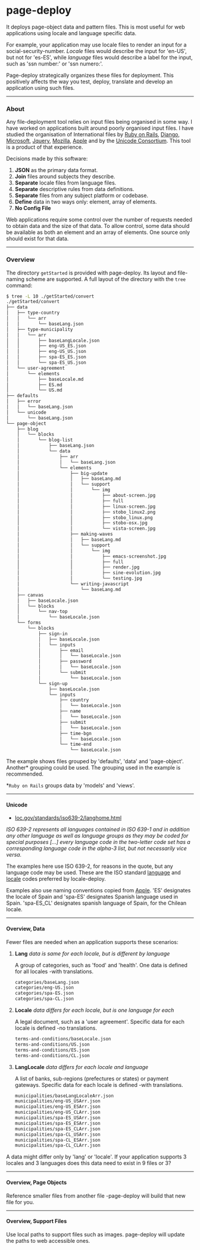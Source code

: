 page-deploy
===========

It deploys page-object data and pattern files. This is most useful for web applications using locale and language specific data. 

For example, your application may use locale files to render an input for a social-security-number. _Locale_ files would describe the input for 'en-US', but not for 'es-ES', while _language_ files would describe a label for the input, such as 'ssn number:' or 'ssn numero:'.

Page-deploy strategically organizes these files for deployment. This positively affects the way you test, deploy, translate and develop an application using such files.

----------------------------------------------------------------------
### About

Any file-deployment tool relies on input files being organised in some way. I have worked on applications built around poorly organised input files. I have studied the organisation of International files by [Ruby on Rails][0], [Django][3], [Microsoft][4], [Jquery][6], [Mozilla][5], [Apple][10] and by the [Unicode Consortium][1]. This tool is a product of that experience. 

 Decisions made by this software:

 1. **JSON** as the primary data format.
 2. **Join** files around subjects they describe.
 3. **Separate** locale files from language files.
 4. **Separate** descriptive rules from data definitions.
 5. **Separate** files from any subject platform or codebase.
 6. **Define** data in two ways only: element, array of elements.
 7. **No Config File**


Web applications require some control over the number of requests needed to obtain data and the size of that data. To allow control, some data should be available as both an element and an array of elements. One source only should exist for that data.


[0]: http://guides.rubyonrails.org/v2.3.11/i18n.html             "ror"
[1]: http://www.unicode.org/repos/cldr-aux/json/22.1/        "unicode"
[2]: mailto:chris@bumblehead.com?subject=locale-converter      "chris"
[3]: docs.djangoproject.com/en/1.3/topics/i18n/localization/  "django"
[4]: msdn.microsoft.com/en-us/library/ff647353.aspx        "microsoft"
[5]: developer.mozilla.org/en-US/docs/Web_Localizability/Creating_localizable_web_applications        "mdn"
[6]: https://github.com/wikimedia/jquery.i18n/wiki/API        "jquery"
[7]: https://kuapay.com                                       "kuapay"


----------------------------------------------------------------------
### Overview


The directory `getStarted` is provided with page-deploy. Its layout and file-naming scheme are supported. A full layout of the directory with the `tree` command:
 
```bash
$ tree -L 10 ./getStarted/convert
./getStarted/convert
├── data
│   ├── type-country
│   │   └── arr
│   │       └── baseLang.json
│   ├── type-municipality
│   │   └── arr
│   │       ├── baseLangLocale.json
│   │       ├── eng-US_ES.json
│   │       ├── eng-US_US.json
│   │       ├── spa-ES_ES.json
│   │       └── spa-ES_US.json
│   └── user-agreement
│       └── elements
│           ├── baseLocale.md
│           ├── ES.md
│           └── US.md
├── defaults
│   ├── error
│   │   └── baseLang.json
│   └── unicode
│       └── baseLang.json
└── page-object
    ├── blog
    │   └── blocks
    │       └── blog-list
    │           ├── baseLang.json
    │           └── data
    │               ├── arr
    │               │   └── baseLang.json
    │               └── elements
    │                   ├── big-update
    │                   │   ├── baseLang.md
    │                   │   └── support
    │                   │       └── img
    │                   │           ├── about-screen.jpg
    │                   │           ├── full
    │                   │           ├── linux-screen.jpg
    │                   │           ├── stobo_linux2.png
    │                   │           ├── stobo_linux.png
    │                   │           ├── stobo-osx.jpg
    │                   │           └── vista-screen.jpg
    │                   ├── making-waves
    │                   │   ├── baseLang.md
    │                   │   └── support
    │                   │       └── img
    │                   │           ├── emacs-screenshot.jpg
    │                   │           ├── full
    │                   │           ├── render.jpg
    │                   │           ├── sine-evolution.jpg
    │                   │           └── testing.jpg
    │                   └── writing-javascript
    │                       └── baseLang.md
    ├── canvas
    │   ├── baseLocale.json
    │   └── blocks
    │       └── nav-top
    │           └── baseLocale.json
    └── forms
        └── blocks
            ├── sign-in
            │   ├── baseLocale.json
            │   └── inputs
            │       ├── email
            │       │   └── baseLocale.json
            │       ├── password
            │       │   └── baseLocale.json
            │       └── submit
            │           └── baseLocale.json
            └── sign-up
                ├── baseLocale.json
                └── inputs
                    ├── country
                    │   └── baseLocale.json
                    ├── name
                    │   └── baseLocale.json
                    ├── submit
                    │   └── baseLocale.json
                    ├── time-bgn
                    │   └── baseLocale.json
                    └── time-end
                        └── baseLocale.json
```


The example shows files grouped by 'defaults', 'data' and 'page-object'. Another* grouping could be used. The grouping used in the example is recommended.


*`Ruby on Rails` groups data by 'models' and 'views'.



----------------------------------------------------------------------
#### Unicode

 * [loc.gov/standards/iso639-2/langhome.html][66]
 
 _ISO 639-2 represents all languages contained in ISO 639-1 and in addition any other language as well as language groups as they may be coded for special purposes [...] every language code in the two-letter code set has a corresponding language code in the alpha-3 list, but not necessarily vice versa._

The examples here use ISO 639-2, for reasons in the quote, but any language code may be used. These are the ISO standard [language][9] and [locale][9] codes preferred by locale-deploy. 

Examples also use naming conventions copied from [Apple][10]. 'ES' designates the locale of Spain and 'spa-ES' designates Spanish language used in Spain. 'spa-ES_CL' designates spanish language of Spain, for the Chilean locale.


[8]: http://www.iso.org/iso/country_names_and_code_elements_txt "iso country"
[9]: http://www.loc.gov/standards/iso639-2/ISO-639-2_8859-1.txt "iso lang"
[10]: http://developer.apple.com/library/ios/#documentation/MacOSX/Conceptual/BPInternational/Articles/LanguageDesignations.html#//apple_ref/doc/uid/20002144-SW3 "apple lang-locale"
[66]: http://www.loc.gov/standards/iso639-2/langhome.html


----------------------------------------------------------------------
#### Overview, Data

Fewer files are needed when an application supports these scenarios:

 1. **Lang**
    _data is same for each locale, but is different by language_
    
    A group of categories, such as 'food' and 'health'. One data is defined for all locales -with translations.        

      ```bash
      categories/baseLang.json
      categories/eng-US.json
      categories/spa-ES.json
      categories/spa-CL.json
      ```

 2. **Locale**
    _data differs for each locale, but is one language for each_
    
    A legal document, such as a 'user agreement'. Specific data for each locale is defined -no translations.

      ```bash
      terms-and-conditions/baseLocale.json
      terms-and-conditions/US.json
      terms-and-conditions/ES.json
      terms-and-conditions/CL.json
      ```

 3. **LangLocale**
    _data differs for each locale and language_
    
    A list of banks, sub-regions (prefectures or states) or payment gateways. Specific data for each locale is defined -with translations.    

      ```bash
      municipalities/baseLangLocaleArr.json
      municipalities/eng-US_USArr.json
      municipalities/eng-US_ESArr.json
      municipalities/eng-US_CLArr.json
      municipalities/spa-ES_USArr.json
      municipalities/spa-ES_ESArr.json
      municipalities/spa-ES_CLArr.json
      municipalities/spa-CL_USArr.json
      municipalities/spa-CL_ESArr.json
      municipalities/spa-CL_CLArr.json
      ```

A data might differ only by 'lang' or 'locale'. If your application supports 3 locales and 3 languages does this data need to exist in 9 files or 3?




----------------------------------------------------------------------
#### Overview, Page Objects

Reference smaller files from another file -page-deploy will build that new file for you. 


----------------------------------------------------------------------
#### Overview, Support Files

Use local paths to support files such as images. page-deploy will update the paths to web accessible ones.
